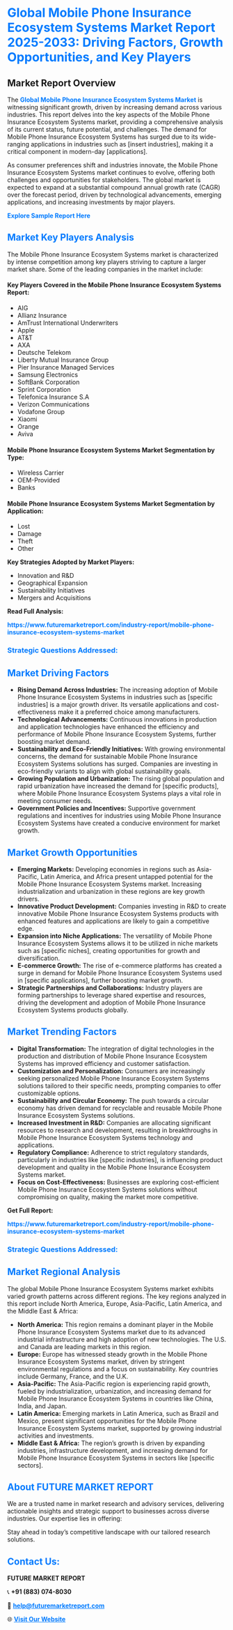 <h1 style="color: #007BFF;">Global Mobile Phone Insurance Ecosystem Systems Market Report 2025-2033: Driving Factors, Growth Opportunities, and Key Players</h1>

<section id="overview">
<h2>Market Report Overview</h2>
<p>The <a href="https://www.futuremarketreport.com/industry-report/mobile-phone-insurance-ecosystem-systems-market" style="color: #007BFF; text-decoration: none;"><strong>Global Mobile Phone Insurance Ecosystem Systems Market</strong></a> is witnessing significant growth, driven by increasing demand across various industries. This report delves into the key aspects of the Mobile Phone Insurance Ecosystem Systems market, providing a comprehensive analysis of its current status, future potential, and challenges. The demand for Mobile Phone Insurance Ecosystem Systems has surged due to its wide-ranging applications in industries such as [insert industries], making it a critical component in modern-day [applications].</p>
<p>As consumer preferences shift and industries innovate, the Mobile Phone Insurance Ecosystem Systems market continues to evolve, offering both challenges and opportunities for stakeholders. The global market is expected to expand at a substantial compound annual growth rate (CAGR) over the forecast period, driven by technological advancements, emerging applications, and increasing investments by major players.</p>
</section>

<section id="overview">
<p><a href="https://www.futuremarketreport.com/request-sample/reportId=104598" style="color: #007BFF; text-decoration: none;"><strong>Explore Sample Report Here</strong></a></p>
</section>

<section id="key-players">
<h2 style="color: #007BFF;">Market Key Players Analysis</h2>
<p>The Mobile Phone Insurance Ecosystem Systems market is characterized by intense competition among key players striving to capture a larger market share. Some of the leading companies in the market include:</p>
<h4>Key Players Covered in the Mobile Phone Insurance Ecosystem Systems Report:</h4>
<ul><li>AIG</li><li>Allianz Insurance</li><li>AmTrust International Underwriters</li><li>Apple</li><li>AT&amp;T</li><li>AXA</li><li>Deutsche Telekom</li><li>Liberty Mutual Insurance Group</li><li>Pier Insurance Managed Services</li><li>Samsung Electronics</li><li>SoftBank Corporation</li><li>Sprint Corporation</li><li>Telefonica Insurance S.A</li><li>Verizon Communications</li><li>Vodafone Group</li><li>Xiaomi</li><li>Orange</li><li>Aviva</li></ul>
<h4>Mobile Phone Insurance Ecosystem Systems Market Segmentation by Type:</h4>
<ul><li>Wireless Carrier</li><li>OEM-Provided</li><li>Banks</li></ul>

<h4>Mobile Phone Insurance Ecosystem Systems Market Segmentation by Application:</h4>
<ul><li>Lost</li><li>Damage</li><li>Theft</li><li>Other</li></ul>
<p><strong>Key Strategies Adopted by Market Players:</strong></p>
<ul>
<li>Innovation and R&D</li>
<li>Geographical Expansion</li>
<li>Sustainability Initiatives</li>
<li>Mergers and Acquisitions</li>
</ul>
</section>

<section>
<p><strong>Read Full Analysis: </strong></p><a href="https://www.futuremarketreport.com/industry-report/mobile-phone-insurance-ecosystem-systems-market" style="color: #007BFF; text-decoration: none;"><strong>https://www.futuremarketreport.com/industry-report/mobile-phone-insurance-ecosystem-systems-market</strong></a>
<h3 style="color: #007BFF;">Strategic Questions Addressed:</h3>
</section>

<section id="driving-factors">
<h2 style="color: #007BFF;">Market Driving Factors</h2>
<ul>
<li><strong>Rising Demand Across Industries:</strong> The increasing adoption of Mobile Phone Insurance Ecosystem Systems in industries such as [specific industries] is a major growth driver. Its versatile applications and cost-effectiveness make it a preferred choice among manufacturers.</li>
<li><strong>Technological Advancements:</strong> Continuous innovations in production and application technologies have enhanced the efficiency and performance of Mobile Phone Insurance Ecosystem Systems, further boosting market demand.</li>
<li><strong>Sustainability and Eco-Friendly Initiatives:</strong> With growing environmental concerns, the demand for sustainable Mobile Phone Insurance Ecosystem Systems solutions has surged. Companies are investing in eco-friendly variants to align with global sustainability goals.</li>
<li><strong>Growing Population and Urbanization:</strong> The rising global population and rapid urbanization have increased the demand for [specific products], where Mobile Phone Insurance Ecosystem Systems plays a vital role in meeting consumer needs.</li>
<li><strong>Government Policies and Incentives:</strong> Supportive government regulations and incentives for industries using Mobile Phone Insurance Ecosystem Systems have created a conducive environment for market growth.</li>
</ul>
</section>

<section id="growth-opportunities">
<h2 style="color: #007BFF;">Market Growth Opportunities</h2>
<ul>
<li><strong>Emerging Markets:</strong> Developing economies in regions such as Asia-Pacific, Latin America, and Africa present untapped potential for the Mobile Phone Insurance Ecosystem Systems market. Increasing industrialization and urbanization in these regions are key growth drivers.</li>
<li><strong>Innovative Product Development:</strong> Companies investing in R&D to create innovative Mobile Phone Insurance Ecosystem Systems products with enhanced features and applications are likely to gain a competitive edge.</li>
<li><strong>Expansion into Niche Applications:</strong> The versatility of Mobile Phone Insurance Ecosystem Systems allows it to be utilized in niche markets such as [specific niches], creating opportunities for growth and diversification.</li>
<li><strong>E-commerce Growth:</strong> The rise of e-commerce platforms has created a surge in demand for Mobile Phone Insurance Ecosystem Systems used in [specific applications], further boosting market growth.</li>
<li><strong>Strategic Partnerships and Collaborations:</strong> Industry players are forming partnerships to leverage shared expertise and resources, driving the development and adoption of Mobile Phone Insurance Ecosystem Systems products globally.</li>
</ul>
</section>

<section id="trending-factors">
<h2 style="color: #007BFF;">Market Trending Factors</h2>
<ul>
<li><strong>Digital Transformation:</strong> The integration of digital technologies in the production and distribution of Mobile Phone Insurance Ecosystem Systems has improved efficiency and customer satisfaction.</li>
<li><strong>Customization and Personalization:</strong> Consumers are increasingly seeking personalized Mobile Phone Insurance Ecosystem Systems solutions tailored to their specific needs, prompting companies to offer customizable options.</li>
<li><strong>Sustainability and Circular Economy:</strong> The push towards a circular economy has driven demand for recyclable and reusable Mobile Phone Insurance Ecosystem Systems solutions.</li>
<li><strong>Increased Investment in R&D:</strong> Companies are allocating significant resources to research and development, resulting in breakthroughs in Mobile Phone Insurance Ecosystem Systems technology and applications.</li>
<li><strong>Regulatory Compliance:</strong> Adherence to strict regulatory standards, particularly in industries like [specific industries], is influencing product development and quality in the Mobile Phone Insurance Ecosystem Systems market.</li>
<li><strong>Focus on Cost-Effectiveness:</strong> Businesses are exploring cost-efficient Mobile Phone Insurance Ecosystem Systems solutions without compromising on quality, making the market more competitive.</li>
</ul>
</section>

<section>
<p><strong>Get Full Report: </strong></p><a href="https://www.futuremarketreport.com/industry-report/mobile-phone-insurance-ecosystem-systems-market" style="color: #007BFF; text-decoration: none;"><strong>https://www.futuremarketreport.com/industry-report/mobile-phone-insurance-ecosystem-systems-market</strong></a>
<h3 style="color: #007BFF;">Strategic Questions Addressed:</h3>
</section>


<section id="regional-analysis">
<h2 style="color: #007BFF;">Market Regional Analysis</h2>
<p>The global Mobile Phone Insurance Ecosystem Systems market exhibits varied growth patterns across different regions. The key regions analyzed in this report include North America, Europe, Asia-Pacific, Latin America, and the Middle East & Africa:</p>
<ul>
<li><strong>North America:</strong> This region remains a dominant player in the Mobile Phone Insurance Ecosystem Systems market due to its advanced industrial infrastructure and high adoption of new technologies. The U.S. and Canada are leading markets in this region.</li>
<li><strong>Europe:</strong> Europe has witnessed steady growth in the Mobile Phone Insurance Ecosystem Systems market, driven by stringent environmental regulations and a focus on sustainability. Key countries include Germany, France, and the U.K.</li>
<li><strong>Asia-Pacific:</strong> The Asia-Pacific region is experiencing rapid growth, fueled by industrialization, urbanization, and increasing demand for Mobile Phone Insurance Ecosystem Systems in countries like China, India, and Japan.</li>
<li><strong>Latin America:</strong> Emerging markets in Latin America, such as Brazil and Mexico, present significant opportunities for the Mobile Phone Insurance Ecosystem Systems market, supported by growing industrial activities and investments.</li>
<li><strong>Middle East & Africa:</strong> The region’s growth is driven by expanding industries, infrastructure development, and increasing demand for Mobile Phone Insurance Ecosystem Systems in sectors like [specific sectors].</li>
</ul>
</section>

<footer>
<h2 style="color: #007BFF;">About FUTURE MARKET REPORT</h2>
<p>We are a trusted name in market research and advisory services, delivering actionable insights and strategic support to businesses across diverse industries. Our expertise lies in offering:</p>

<p>Stay ahead in today’s competitive landscape with our tailored research solutions.</p>

<h2 style="color: #007BFF;">Contact Us:</h2>
<p><strong>FUTURE MARKET REPORT</strong></p>
<p>📞 <strong>+91 (883) 074-8030</strong></p>
<p>📧 <strong><a href="mailto:help@futuremarketreport.com" style="color: #007BFF;">help@futuremarketreport.com</a></strong></p>
<p>🌐 <strong><a href="https://www.futuremarketreport.com/" style="color: #007BFF;">Visit Our Website</a></strong></p>
</footer>